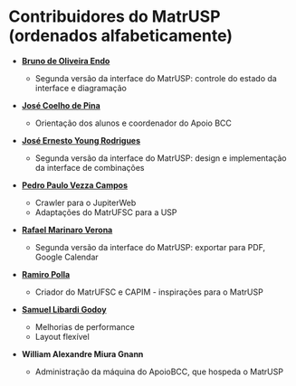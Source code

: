 Contribuidores do MatrUSP (ordenados alfabeticamente)
============================================

* **[Bruno de Oliveira Endo](https://github.com/brunoendo)**

  * Segunda versão da interface do MatrUSP: controle do estado da interface e diagramação

* **[José Coelho de Pina](https://github.com/coelhodepina)**

  * Orientação dos alunos e coordenador do Apoio BCC

* **[José Ernesto Young Rodrigues](https://github.com/jyrodrigues)**

  * Segunda versão da interface do MatrUSP: design e implementação da interface de combinações

* **[Pedro Paulo Vezza Campos](https://github.com/pedropaulovc)**

  * Crawler para o JupiterWeb
  * Adaptações do MatrUFSC para a USP

* **[Rafael Marinaro Verona](https://github.com/raverona)**

  * Segunda versão da interface do MatrUSP: exportar para PDF, Google Calendar

* **[Ramiro Polla](https://github.com/ramiropolla)**

  * Criador do MatrUFSC e CAPIM - inspirações para o MatrUSP

* **[Samuel Libardi Godoy](https://github.com/Samlibardi)**

  * Melhorias de performance
  * Layout flexível

* **William Alexandre Miura Gnann**

  * Administração da máquina do ApoioBCC, que hospeda o MatrUSP
